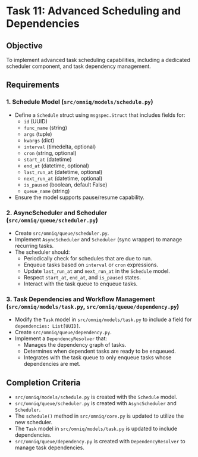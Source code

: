 # Task 11: Advanced Scheduling and Dependencies

## Objective
To implement advanced task scheduling capabilities, including a dedicated scheduler component, and task dependency management.

## Requirements

### 1. Schedule Model (`src/omniq/models/schedule.py`)
- Define a `Schedule` struct using `msgspec.Struct` that includes fields for:
    - `id` (UUID)
    - `func_name` (string)
    - `args` (tuple)
    - `kwargs` (dict)
    - `interval` (timedelta, optional)
    - `cron` (string, optional)
    - `start_at` (datetime)
    - `end_at` (datetime, optional)
    - `last_run_at` (datetime, optional)
    - `next_run_at` (datetime, optional)
    - `is_paused` (boolean, default False)
    - `queue_name` (string)
- Ensure the model supports pause/resume capability.

### 2. AsyncScheduler and Scheduler (`src/omniq/queue/scheduler.py`)
- Create `src/omniq/queue/scheduler.py`.
- Implement `AsyncScheduler` and `Scheduler` (sync wrapper) to manage recurring tasks.
- The scheduler should:
    - Periodically check for schedules that are due to run.
    - Enqueue tasks based on `interval` or `cron` expressions.
    - Update `last_run_at` and `next_run_at` in the `Schedule` model.
    - Respect `start_at`, `end_at`, and `is_paused` states.
    - Interact with the task queue to enqueue tasks.

### 3. Task Dependencies and Workflow Management (`src/omniq/models/task.py`, `src/omniq/queue/dependency.py`)
- Modify the `Task` model in `src/omniq/models/task.py` to include a field for `dependencies: List[UUID]`.
- Create `src/omniq/queue/dependency.py`.
- Implement a `DependencyResolver` that:
    - Manages the dependency graph of tasks.
    - Determines when dependent tasks are ready to be enqueued.
    - Integrates with the task queue to only enqueue tasks whose dependencies are met.

## Completion Criteria
- `src/omniq/models/schedule.py` is created with the `Schedule` model.
- `src/omniq/queue/scheduler.py` is created with `AsyncScheduler` and `Scheduler`.
- The `schedule()` method in `src/omniq/core.py` is updated to utilize the new scheduler.
- The `Task` model in `src/omniq/models/task.py` is updated to include dependencies.
- `src/omniq/queue/dependency.py` is created with `DependencyResolver` to manage task dependencies.